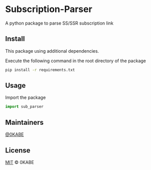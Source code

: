 # Subscription-Parser

A python package to parse SS/SSR subscription link

## Install

This package using additional dependencies.

Execute the following command in the root directory of the package

```sh
pip install -r requirements.txt
```

## Usage

Import the package

```python
import sub_parser
```

## Maintainers

[@0KABE](https://github.com/0KABE)

## License

[MIT](LICENSE) © 0KABE
